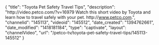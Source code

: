 {
    "title": "Toyota Pet Safety Travel Tips",
    "description": "http:\/\/video.petco.com\/?v=16979 Watch this short video by Toyota and learn how to travel safely with your pet. http:\/\/www.petco.com.",
    "channelid": "145113",
    "videoid": "145512",
    "date_created": "1394762661",
    "date_modified": "1418181184",
    "type": "captivate",
    "layout": "channelVideo",
    "url": "\/petco-tv\/toyota-pet-safety-travel-tips\/145113-145512"
}